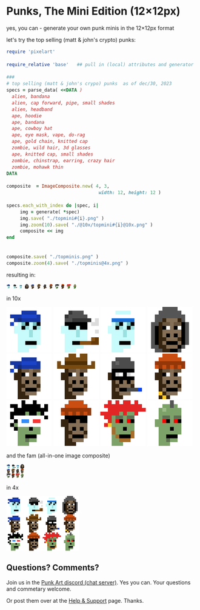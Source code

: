 # Punks, The Mini Edition (12×12px)

yes, you can - generate your own punk minis in the 12×12px format


let's try the top selling (matt & john's crypto) punks:


``` ruby
require 'pixelart'

require_relative 'base'   ## pull in (local) attributes and generator 

###
# top selling (matt & john's crypo) punks  as of dec/30, 2023
specs = parse_data( <<DATA )
  alien, bandana
  alien, cap forward, pipe, small shades
  alien, headband
  ape, hoodie
  ape, bandana
  ape, cowboy hat
  ape, eye mask, vape, do-rag
  ape, gold chain, knitted cap
  zombie, wild hair, 3d glasses
  ape, knitted cap, small shades
  zombie, chinstrap, earring, crazy hair
  zombie, mohawk thin
DATA

composite  = ImageComposite.new( 4, 3, 
                                  width: 12, height: 12 )

specs.each_with_index do |spec, i|
     img = generate( *spec)
     img.save( "./topmini#{i}.png" )
     img.zoom(10).save( "./@10x/topmini#{i}@10x.png" )
     composite << img
end


composite.save( "./topminis.png" )
composite.zoom(4).save( "./topminis@4x.png" )
```

resulting in:

![](i/topmini0.png)
![](i/topmini1.png)
![](i/topmini2.png)
![](i/topmini3.png)
![](i/topmini4.png)
![](i/topmini5.png)
![](i/topmini6.png)
![](i/topmini7.png)
![](i/topmini8.png)
![](i/topmini9.png)
![](i/topmini10.png)
![](i/topmini11.png)

in 10x

![](i/topmini0@10x.png)
![](i/topmini1@10x.png)
![](i/topmini2@10x.png)
![](i/topmini3@10x.png)
![](i/topmini4@10x.png)
![](i/topmini5@10x.png)
![](i/topmini6@10x.png)
![](i/topmini7@10x.png)
![](i/topmini8@10x.png)
![](i/topmini9@10x.png)
![](i/topmini10@10x.png)
![](i/topmini11@10x.png)



and the fam (all-in-one image composite)

![](i/topminis.png)

in 4x

![](i/topminis@4x.png)




## Questions? Comments?

Join us in the [Punk Art discord (chat server)]( https://discord.gg/FE3HeXNKRa). Yes you can.
Your questions and commetary welcome.


Or post them over at the [Help & Support](https://github.com/geraldb/help) page. Thanks.

